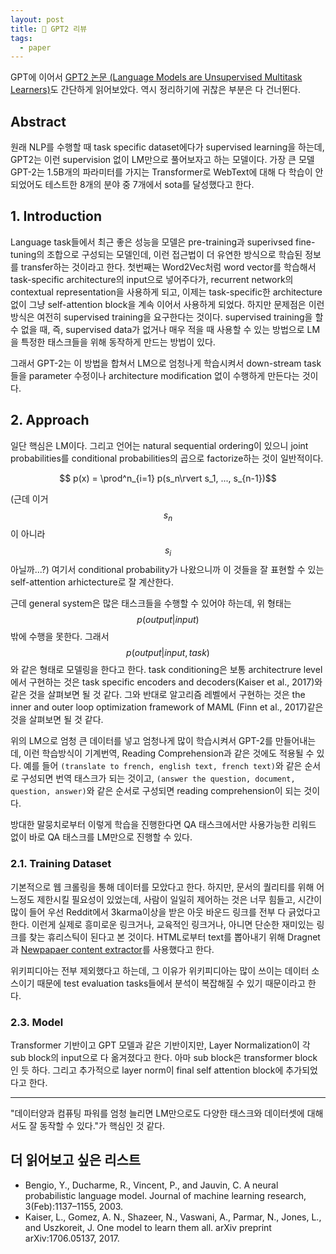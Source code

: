 ```yaml
---
layout: post
title: 📃 GPT2 리뷰
tags:
  - paper
---
```


GPT에 이어서 [GPT2 논문 (Language Models are Unsupervised Multitask Learners)](https://openai.com/blog/better-language-models/)도 간단하게 읽어보았다. 역시 정리하기에 귀찮은 부분은 다 건너뛴다.

## Abstract

원래 NLP를 수행할 때 task specific dataset에다가 supervised learning을 하는데, GPT2는 이런 supervision 없이 LM만으로 풀어보자고 하는 모델이다. 가장 큰 모델 GPT-2는 1.5B개의 파라미터를 가지는 Transformer로 WebText에 대해 다 학습이 안되었어도 테스트한 8개의 분야 중 7개에서 sota를 달성했다고 한다.

## 1. Introduction

Language task들에서 최근 좋은 성능을 모델은 pre-training과 superivsed fine-tuning의 조합으로 구성되는 모델인데, 이런 접근법이 더 유연한 방식으로 학습된 정보를 transfer하는 것이라고 한다. 첫번째는 Word2Vec처럼 word vector를 학습해서 task-specific architecture의 input으로 넣어주다가, recurrent network의 contextual representation을 사용하게 되고, 이제는 task-specific한 architecture없이 그냥 self-attention block을 계속 이어서 사용하게 되었다. 하지만 문제점은 이런 방식은 여전히 supervised training을 요구한다는 것이다. supervised training을 할 수 없을 때, 즉, supervised data가 없거나 매우 적을 때 사용할 수 있는 방법으로 LM을 특정한 태스크들을 위해 동작하게 만드는 방법이 있다.

그래서 GPT-2는 이 방법을 합쳐서 LM으로 엄청나게 학습시켜서 down-stream task들을 parameter 수정이나 architecture modification 없이 수행하게 만든다는 것이다.

## 2. Approach

일단 핵심은 LM이다. 그리고 언어는 natural sequential ordering이 있으니 joint probabilities를 conditional probabilities의 곱으로 factorize하는 것이 일반적이다.

$$ p(x) = \prod^n_{i=1} p(s_n\rvert s_1, ..., s_{n-1})$$

(근데 이거 $$s_n$$이 아니라 $$s_i$$아닐까...?) 여기서 conditional probability가 나왔으니까 이 것들을 잘 표현할 수 있는 self-attention arhictecture로 잘 계산한다.

근데 general system은 많은 태스크들을 수행할 수 있어야 하는데, 위 형태는 $$p(output \rvert input)$$ 밖에 수행을 못한다. 그래서 $$p(output \rvert input, task)$$와 같은 형태로 모델링을 한다고 한다. task conditioning은 보통 architectrure level에서 구현하는 것은 task specific encoders and decoders(Kaiser et al., 2017)와 같은 것을 살펴보면 될 것 같다. 그와 반대로 알고리즘 레벨에서 구현하는 것은 the inner and outer loop optimization framework of MAML (Finn et al., 2017)같은 것을 살펴보면 될 것 같다.

위의 LM으로 엄청 큰 데이터를 넣고 엄청나게 많이 학습시켜서 GPT-2를 만들어내는데, 이런 학습방식이 기계번역, Reading Comprehension과 같은 것에도 적용될 수 있다. 예를 들어 `(translate to french, english text, french text)`와 같은 순서로 구성되면 번역 태스크가 되는 것이고, `(answer the question, document, question, answer)`와 같은 순서로 구성되면 reading comprehension이 되는 것이다.

방대한 말뭉치로부터 이렇게 학습을 진행한다면 QA 태스크에서만 사용가능한 리워드 없이 바로 QA 태스크를 LM만으로 진행할 수 있다.

### 2.1. Training Dataset

기본적으로 웹 크롤링을 통해 데이터를 모았다고 한다. 하지만, 문서의 퀄리티를 위해 어느정도 제한시킬 필요성이 있었는데, 사람이 일일히 제어하는 것은 너무 힘들고, 시간이 많이 들어 우선 Reddit에서 3karma이상을 받은 아웃 바운드 링크를 전부 다 긁었다고 한다. 이런게 실제로 흥미로운 링크거나, 교육적인 링크거나, 아니면 단순한 재미있는 링크를 찾는 휴리스틱이 된다고 본 것이다. HTML로부터 text를 뽑아내기 위해 Dragnet과 [Newpapaer content extractor](https://github.com/codelucas/newspaper)를 사용했다고 한다.

위키피디아는 전부 제외했다고 하는데, 그 이유가 위키피디아는 많이 쓰이는 데이터 소스이기 때문에 test evaluation tasks들에서 분석이 복잡해질 수 있기 때문이라고 한다.

### 2.3. Model

Transformer 기반이고 GPT 모델과 같은 기반이지만, Layer Normalization이 각 sub block의 input으로 다 옮겨졌다고 한다. 아마 sub block은 transformer block인 듯 하다. 그리고 추가적으로 layer norm이 final self attention block에 추가되었다고 한다.

---

"데이터양과 컴퓨팅 파워를 엄청 늘리면 LM만으로도 다양한 태스크와 데이터셋에 대해서도 잘 동작할 수 있다."가 핵심인 것 같다.

## 더 읽어보고 싶은 리스트

* Bengio, Y., Ducharme, R., Vincent, P., and Jauvin, C. A neural probabilistic language model. Journal of machine learning research, 3(Feb):1137–1155, 2003.
* Kaiser, L., Gomez, A. N., Shazeer, N., Vaswani, A., Parmar, N., Jones, L., and Uszkoreit, J. One model to learn them all. arXiv preprint arXiv:1706.05137, 2017.

